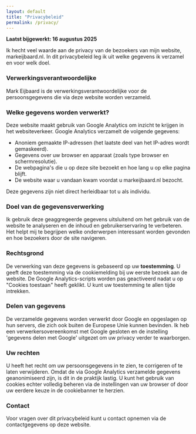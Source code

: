 ```yaml
---
layout: default
title: "Privacybeleid"
permalink: /privacy/
---
```


<div style="text-align: left;">

**Laatst bijgewerkt: 16 augustus 2025**

Ik hecht veel waarde aan de privacy van de bezoekers van mijn website, markeijbaard.nl. In dit privacybeleid leg ik uit welke gegevens ik verzamel en voor welk doel.

### Verwerkingsverantwoordelijke
Mark Eijbaard is de verwerkingsverantwoordelijke voor de persoonsgegevens die via deze website worden verzameld.

### Welke gegevens worden verwerkt?
Deze website maakt gebruik van Google Analytics om inzicht te krijgen in het websiteverkeer. Google Analytics verzamelt de volgende gegevens:
<ul>
  <li>Anoniem gemaakte IP-adressen (het laatste deel van het IP-adres wordt gemaskeerd).</li>
  <li>Gegevens over uw browser en apparaat (zoals type browser en schermresolutie).</li>
  <li>De webpagina's die u op deze site bezoekt en hoe lang u op elke pagina blijft.</li>
  <li>De website waar u vandaan kwam voordat u markeijbaard.nl bezocht.</li>
</ul>
Deze gegevens zijn niet direct herleidbaar tot u als individu.

### Doel van de gegevensverwerking
Ik gebruik deze geaggregeerde gegevens uitsluitend om het gebruik van de website te analyseren en de inhoud en gebruikerservaring te verbeteren. Het helpt mij te begrijpen welke onderwerpen interessant worden gevonden en hoe bezoekers door de site navigeren.

### Rechtsgrond
De verwerking van deze gegevens is gebaseerd op uw **toestemming**. U geeft deze toestemming via de cookiemelding bij uw eerste bezoek aan de website. De Google Analytics-scripts worden pas geactiveerd nadat u op "Cookies toestaan" heeft geklikt. U kunt uw toestemming te allen tijde intrekken.

### Delen van gegevens
De verzamelde gegevens worden verwerkt door Google en opgeslagen op hun servers, die zich ook buiten de Europese Unie kunnen bevinden. Ik heb een verwerkersovereenkomst met Google gesloten en de instelling 'gegevens delen met Google' uitgezet om uw privacy verder te waarborgen.

### Uw rechten
U heeft het recht om uw persoonsgegevens in te zien, te corrigeren of te laten verwijderen. Omdat de via Google Analytics verzamelde gegevens geanonimiseerd zijn, is dit in de praktijk lastig. U kunt het gebruik van cookies echter volledig beheren via de instellingen van uw browser of door uw eerdere keuze in de cookiebanner te herzien.

### Contact
Voor vragen over dit privacybeleid kunt u contact opnemen via de contactgegevens op deze website.

</div>
